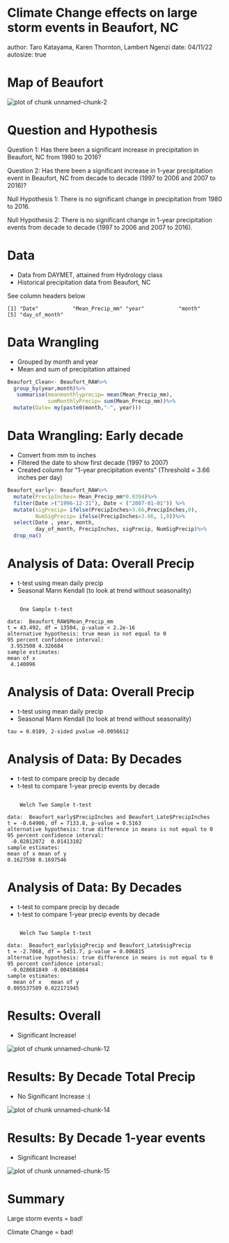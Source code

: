 Climate Change effects on large storm events in Beaufort, NC
========================================================
author: Taro Katayama, Karen Thornton, Lambert Ngenzi
date: 04/11/22
autosize: true

Map of Beaufort
========================================================





<img src="Presentation-figure/unnamed-chunk-2-1.png" title="plot of chunk unnamed-chunk-2" alt="plot of chunk unnamed-chunk-2" style="display: block; margin: auto;" />

Question and Hypothesis
========================================================
Question 1: Has there been a significant increase in precipitation in Beaufort, NC from 1980 to 2016? 

Question 2: Has there been a significant increase in 1-year precipitation event in Beaufort, NC from decade to decade (1997 to 2006 and 2007 to 2016)? 

Null Hypothesis 1: There is no significant change in precipitation from 1980 to 2016.

Null Hypothesis 2: There is no significant change in 1-year precipitation events from decade to decade (1997 to 2006 and 2007 to 2016). 

Data
========================================================
- Data from DAYMET, attained from Hydrology class 
- Historical precipitation data from Beaufort, NC

See column headers below

```
[1] "Date"           "Mean_Precip_mm" "year"           "month"         
[5] "day_of_month"  
```

Data Wrangling 
========================================================
- Grouped by month and year
- Mean and sum of precipitation attained

```r
Beaufort_Clean<- Beaufort_RAW%>%
  group_by(year,month)%>%
   summarise(meanmonthlyprecip= mean(Mean_Precip_mm),
             sumMonthlyPrecip= sum(Mean_Precip_mm))%>%
  mutate(Date= my(paste0(month,"-", year)))
```

Data Wrangling: Early decade
========================================================
- Convert from mm to inches
- Filtered the date to show first decade (1997 to 2007)
- Created column for "1-year precipitation events" (Threshold = 3.66 inches per day)

```r
Beaufort_early<- Beaufort_RAW%>%
  mutate(PrecipInches= Mean_Precip_mm*0.0394)%>%
  filter(Date >("1996-12-31"), Date < ("2007-01-01")) %>% 
  mutate(sigPrecip= ifelse(PrecipInches>3.66,PrecipInches,0),
         NumSigPrecip= ifelse(PrecipInches>3.66, 1,0))%>%
  select(Date , year, month, 
         day_of_month, PrecipInches, sigPrecip, NumSigPrecip)%>%
  drop_na()
```

Analysis of Data: Overall Precip
========================================================
- t-test using mean daily precip
- Seasonal Mann Kendall (to look at trend without seasonality)




```

	One Sample t-test

data:  Beaufort_RAW$Mean_Precip_mm
t = 43.492, df = 13504, p-value < 2.2e-16
alternative hypothesis: true mean is not equal to 0
95 percent confidence interval:
 3.953508 4.326684
sample estimates:
mean of x 
 4.140096 
```

Analysis of Data: Overall Precip
========================================================
- t-test using mean daily  precip
- Seasonal Mann Kendall (to look at trend without seasonality)

```
tau = 0.0189, 2-sided pvalue =0.0056612
```


Analysis of Data: By Decades
========================================================
- t-test to compare precip by decade
- t-test to compare 1-year precip events by decade




```

	Welch Two Sample t-test

data:  Beaufort_early$PrecipInches and Beaufort_Late$PrecipInches
t = -0.64906, df = 7133.8, p-value = 0.5163
alternative hypothesis: true difference in means is not equal to 0
95 percent confidence interval:
 -0.02812072  0.01413102
sample estimates:
mean of x mean of y 
0.1627598 0.1697546 
```
Analysis of Data: By Decades
========================================================
- t-test to compare precip by decade
- t-test to compare 1-year precip events by decade

```

	Welch Two Sample t-test

data:  Beaufort_early$sigPrecip and Beaufort_Late$sigPrecip
t = -2.7068, df = 5451.7, p-value = 0.006815
alternative hypothesis: true difference in means is not equal to 0
95 percent confidence interval:
 -0.028681849 -0.004586864
sample estimates:
  mean of x   mean of y 
0.005537589 0.022171945 
```

Results: Overall
========================================================
- Significant Increase!
<img src="Presentation-figure/unnamed-chunk-12-1.png" title="plot of chunk unnamed-chunk-12" alt="plot of chunk unnamed-chunk-12" style="display: block; margin: auto;" />

Results: By Decade Total Precip
========================================================
- No Significant Increase :(


<img src="Presentation-figure/unnamed-chunk-14-1.png" title="plot of chunk unnamed-chunk-14" alt="plot of chunk unnamed-chunk-14" style="display: block; margin: auto;" />

Results: By Decade 1-year events
========================================================
- Significant Increase!
<img src="Presentation-figure/unnamed-chunk-15-1.png" title="plot of chunk unnamed-chunk-15" alt="plot of chunk unnamed-chunk-15" style="display: block; margin: auto;" />

Summary
========================================================

Large storm events = bad!

Climate Change = bad!

